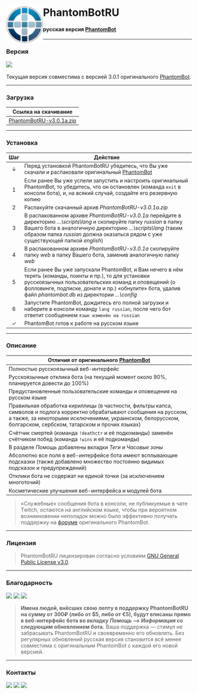 # <img src="https://github.com/PhantomBotRU/PhantomBotRU/blob/nightly/web/panel/img/logo.png" width="100px" align="left" alt="PhantomBotRU"/> PhantomBotRU
#### русская версия [PhantomBot](https://phantom.bot "Перейти на сайт phantom.bot")

---

### Версия

[![](https://img.shields.io/github/release-pre/PhantomBotRU/PhantomBotRU.svg?style=for-the-badge&logoColor=blue&colorA=ffff00&colorB=ffff00&logo=data:image/png;base64,iVBORw0KGgoAAAANSUhEUgAAACAAAAAgCAYAAABzenr0AAAHt0lEQVR42q1Wa1Ob1xE%2Bf4J8xl%2FTtHX7xpNpk%2BnYjdN8MRk3EzeJEyeQJrKTEF9iO42dAMINxoDtQLhVjh1ksBEIgSQQlpBAr8VNCEmIOxi7zfh%2BN76Ox7d5urtCjaaSWyeTM%2FOgM8OefZ6zZ3ffVU%2B6GhsbF7e3txsHBgb0SCSCsbExTE9PY2ZmBuPj44hGowgGg7rL5TJaLJbF6udazc3N2T6fLzYyMoLZ2VlcunQJZ8%2BexV5XH3JsYYbsT58%2BjStXruDYsWMYHR2F3%2B%2BPtbS0ZP9EWrlxptvt1mOxGIaHh2Fs1bFkXz%2FM3UG5vaqdJEwxZM8CG%2FzDYpNv8%2FMZsfN6vTpFJPNHkVut1pW9vb3z7LSsrRtPfdMP9fUwVEUEVZ4gWJSqJFSNLiAGfpYaX9xGlQ8jg86UtvpE2ODg4Hxra%2BvKJyInw2xSz4eQZXJDlQSgyvqgdg9A7Q2iyj3IApiEECbCsPyKAO%2BQ2Kg9g3SGRJcGsIJ8UN7I%2Fx0OR%2Fb%2FvTmTdwX6sajsCFSRF6q4B2qXviCkF9WeQUm6pyv9eLpKZ%2FBeRNWSABLLxHJGzhb5kEm%2BPOSTE5Uj8dg357DzzRcVO6CMHVA7SMRXnriQnd1YWu2GLzKBGzduJCqAE1N%2Br1%2B%2FDn9sGstqPAliOttFPiiKhS5kFjs5qlwp801NTak5wQnH75VVYYP6shUqzw5V0C6HM4pdKHf6cebMGTx8%2BBBXr15Fz%2BS%2F4IrNMWR%2F%2BfJlPHr0COfOnUOlK0BnOuWs%2BMh3kM82rCDfzEFVpaeUGoewrIkO%2FK0Ralsz1PYWOZS5045AKIK7d%2B8isViIKXqKcJoh%2B1OnTiGx7t27h%2F5IjCMpPtQXNvZJvi0oPuSQJ7TZbD%2FkA9c5v%2F1T2w5CbamH%2Buww1OcWZBQ0IzAUxoMHDyArWUDkZDJEQNLiSLEI8mElX01xn1sbkEEcQ0ND0HU99p8Ox2Ex1lPIN34Ltek7qM1mMS5v7UrcPFVA%2BPtkpAhIRKLS2SO%2B1Ba63Kd1xLEfeeZWiQLlwmLF7ZUTaUk%2BkefWQq3fJ0ZLixuEiFZ6AaF%2FJkMEpFsXL17EspLDdLEDUBvI9yf%2FwLPExZyUd0bFvZ3bq7nDh6q2LlTZvah2%2BuALjUgY0yzJ%2BNDUHIITswzeS2KmWZKYenSCfHazb%2BGoIy5KVu4NuqI%2FOH%2F%2BPKampjAxMcGQErt58yY75dsmQ8hv3brFNsn2XJqMFHv6PsgzHj9%2BnMuVId%2BLCxcuxFs6%2FzG3%2B6DlmaEV1EMrPITXyq1i2BObgalvCqb%2BBQxMIzQ5K4Ta7jaCPQEREp6eYxsG28tZX3QKJ06cQIHtKAwHfTCYvTB850Fbdx8mJyeh2Fm%2B2Qlt%2B35oX9ZByzdj1d4mEeAaGoMpMAFTL6FvUhAcj99c29UCrUTAe74Ni0vY8RmBc2BEomu06UJsOOCGYX8napx%2B8aOYKL%2FOAe0zE7TPvyUhB7Cq7LAkiSs4CtPRsTgC44Lg2IKAIksy4gIoHxJ2iXPO%2FmhcQHMPER%2BBYZ8LBlMHauzdcQFcDma7B9qn1dC21IqQ13bVi4CeKN3EH4tDH2UQyUz8CYwN9Fw%2FQJ5g6pjYCPyMGLzD4%2FEnaPQKsaHWCUONA23eoyJM0QeCBwx2wLdg8J4Titsrl1cyODH5fyn28%2FPzuHbtWoo9J9udO3c48ZhQwFFPcCoeozhTG%2Bxu1DR1CGqtnfAHo1JCaZYICNN7h8anBWEKPZE%2FtgwjZNvsOQrLER2WTj%2Bcvl7pD3R5XfEMx%2BqW5BRAvbgB6qVNUC9vxrL1JVyrj29E3nAyHteIJIprdx%2BElvs1tI%2F3QPtwN9YUmuQZu7q6jIoHSJ7h8ivqoP7wIdTSXKg%2FrhcxlYfs3E7TC3CH4vDIb1oB9%2B%2Ffh9UTEFJtXRk0Qwm0D3ahwtwirZg%2BgvHhlQZI%2BRhlvPwJ1PMGqBfWkZiPkJG1Gf1DYe6IqQI6g8lI%2BzGKjU9i%2BaZyIdXeL4b2XhGW55YhHA4jEAjEVGLx9MrJVFpbD7UkB%2Bq5v0L97gMRs%2BjPW0WERCJZQEd%2FMlhA8s2F%2FJWtFUKq5XwFLfvv0N4pxL7D8Q8Rj34qedH0KgPJinWFUL99B%2BrZ7AUx7yHjT7moPGjjxJGk4qT1DUTh7BkUeGlP2c7%2Fkze3UqIt%2F7gU2rs7hFRbY4T2VgE2FJnAHBRxXf334tGZp1ceIDNfolz41WqoxW9D%2FWZNXJD2Lpbl5EEfDEtZzc3NJcpK9rdv30ZkbAprC6mXvF1AhIx8aKvzoL3xBbI%2BKgb7DoVC8%2FT26cd0Hhj54%2BTx%2BZH54lqoX7wO9cwbUL98My7o16tRTZGQoTRrPZ5ZuZGwSfacyM3tPiETvL4d2l8Y25C1rgjebh2cZ3a7%2FX%2BP5zw6U33KALni%2FTwRkYyqOqtMwAlxCbBwi6ML2qptSMaGHTV8cyF3Op3pxvL0keDpld%2Br%2BJsDyPh9TjoByUgRsDyHEq6%2Bhd9cwi43%2FzGLR2eeXincMsPlldEk8%2BpG1FkcHO4UAUzkdPuxZsseVOy3SKnRWUk4efOfunh65QGSnPEHirujlGFpVR3e2riTIfuTJ09ylXCHY2Kpcym1n2vxAMkzHI9R1DN4mEhMRIlpSno7t1fpcE%2B4%2Fg0h4P1MEwT%2BoAAAAABJRU5ErkJggg%3D%3D)](https://github.com/PhantomBotRU/PhantomBotRU/releases/latest "Скачать PhantomBotRU")

Текущая версия совместима с версией 3.0.1 оригинального [PhantomBot](https://phantom.bot "Перейти на сайт phantom.bot").

---

### Загрузка

| Ссылка на скачивание |
| -------------------- |
| [PhantomBotRU-v3.0.1a.zip](https://github.com/PhantomBotRU/PhantomBotRU/tree/v3.0.1a.zip "Скачать стабильную версию PhantomBotRU") |

---

### Установка

|  Шаг  | Действие |
| :---: | -------- |
|   ↓   | Перед установкой PhantomBotRU убедитесь, что Вы уже скачали и распаковали оригинальный [PhantomBot](https://phantom.bot "Перейти на сайт phantom.bot")
|   1   | Если ранее Вы уже успели запустить и настроить оригинальный PhantomBot, то убедитесь, что он остановлен (команда `exit` в консоли бота), и, на всякий случай, создайте его резервную копию |
|   2   | Распакуйте скачанный архив *PhantomBotRU-v3.0.1a.zip* |
|   3   | В распакованном архиве *PhantomBotRU-v3.0.1a* перейдите в директорию *…\scripts\lang* и скопируйте папку *russian* в папку Вашего бота в аналогичную директорию *…\scripts\lang* (таким образом папка *russian* должна оказаться рядом с уже существующей папкой *english*) |
|   4   | В распакованном архиве *PhantomBotRU-v3.0.1a* скопируйте папку *web* в папку Вашего бота, заменив аналогичную папку *web* |
|   5   | Если ранее Вы уже запускали PhantomBot, и Вам нечего в нём терять (команды, поинты и пр.), то для установки русскоязычных пользовательских команд и оповещений (о фолловинге, подписке, донате и пр.) «обнулите» бота, удалив файл *phantombot.db* из директории *…\config* |
|   6   | Запустите PhantomBot, дождитесь его полной загрузки и наберите в консоли команду `lang russian`, после чего бот ответит сообщением `язык изменён на russian` |
|   ✓   | PhantomBot готов к работе на русском языке |

---

### Описание

| Отличия от оригинального [PhantomBot](https://phantom.bot "Перейти на сайт phantom.bot") |
| ----------------------------------- |
| Полностью русскоязычный веб-интерфейс |
| Русскоязычные отклика бота (на текущий момент около 90%, планируется довести до 100%) |
| Предустановленные пользовательские команды и оповещения на русском языке |
| Правильная обработка кириллицы (в частности, фильтры капса, символов и подлога корректно обрабатывают сообщения на русском, а также, за некоторыми исключениями, украинском, белорусском, болгарском, сербском, татарском и прочих языках) |
| Счётчик смертей (команда `!deathctr` и её подкоманды) заменён счётчиком побед (команда `!wins` и её подкоманды) |
| В разделе *Помощь* добавлены вкладки *Теги* и *Часовые зоны* |
| Абсолютно все поля в веб-интерфейсе бота имеют всплывающие подсказки (также добавлено множество постоянно видимых подсказок и предупреждений) |
| Отклики бота не содержат ни единой точки (за исключением многоточий) |
| Косметические улучшения веб-интерфейса и модулей бота |

> «Служебные» сообщения бота в консоли, не публикуемые в чате Twitch, остаются на английском языке, чтобы при вероятном возникновении неполадок можно было эффективно получать поддержку на [форуме](https://community.phantom.bot "Перейти на форум community.phantom.bot") оригинального PhantomBot.

---

### Лицензия

> PhantomBotRU лицензирован согласно условиям [GNU General Public License v3.0](https://github.com/PhantomBotRU/PhantomBotRU/blob/nightly/LICENSE "Посмотреть лицению GNU GPL v3.0").

---

### Благодарность

[![](https://img.shields.io/badge/QIWI-Копилка-FF8C00.svg?logoWidth=16&style=for-the-badge&logoColor=FFFFFF&colorA=FF8C00&colorB=000000&logo=data:image/png;base64,iVBORw0KGgoAAAANSUhEUgAAACEAAAAhCAMAAABgOjJdAAACWFBMVEX%2FgwD%2FhQD%2FhgD%2FhwD%2FiAD%2FiQD%2FigD%2FigL%2FiwD%2FiwH%2FiwL%2FiwP%2FjAD%2FjAH%2FjAL%2FjAT%2FjQD%2FjQP%2FjQT%2FjQX%2FjgT%2Fjgb%2Fjwb%2FkAn%2FkAv%2FkQD%2FkQv%2FkQz%2FkhD%2FkhL%2Fkw7%2Fkw%2F%2FkxD%2FkxH%2FlBL%2FlBP%2FlBX%2FlRP%2FlRT%2FlRX%2FlRb%2FlRf%2Flhb%2Flhr%2Flxr%2FmBr%2FmBz%2FmB7%2FmRz%2FmR3%2FmSD%2FmSH%2Fmh7%2FmiH%2FmyH%2FnCX%2FnCb%2FnSf%2Fnir%2Fnyr%2Fnyz%2Fny3%2FoCz%2FoC3%2FoDD%2FoS7%2FoTD%2FoTL%2FojH%2FojT%2FozL%2FozP%2FpDX%2FpDb%2FpDn%2Fpjr%2Fpjz%2Fpzv%2Fpzz%2Fpz3%2Fpz7%2FqD7%2FqD%2F%2FqEH%2FqUD%2FqkP%2Fq0T%2Fq0b%2FrEz%2FrUr%2FrUv%2Frkz%2Frk3%2Fr1D%2FsE%2F%2FsVH%2FsVT%2FsVj%2Fs1b%2Fs1j%2FtFn%2FtVv%2Ftl3%2Ft2H%2Ft2L%2FuGP%2Fumb%2Fu2j%2FvGz%2FvW3%2Fvm%2F%2Fv3P%2FwHL%2FwHP%2FwHT%2FwXf%2FwXj%2Fw3j%2Fw3r%2FxHz%2FxH3%2FxoL%2Fx4P%2Fx4T%2FyIT%2FyIX%2FyYj%2Fyov%2Fy4v%2Fy4z%2Fy43%2Fy47%2FzJD%2FzpL%2FzpX%2Fz5T%2F1aL%2F1qP%2F1qT%2F1qb%2F2Kn%2F2ar%2F2av%2F2az%2F26%2F%2F27H%2F3bP%2F3rb%2F37f%2F37n%2F4Lr%2F4Lv%2F4b3%2F4r%2F%2F48L%2F5cT%2F5cb%2F58n%2F58r%2F6Mv%2F6M3%2F6c7%2F6c%2F%2F6tH%2F69P%2F7NT%2F7NX%2F7db%2F7df%2F7dj%2F7tn%2F7tr%2F8N7%2F8N%2F%2F8uL%2F8uP%2F8%2BT%2F9OX%2F9Ob%2F9Oj%2F9ur%2F9uv%2F9%2B7%2F%2BO%2F%2F%2BPD%2F%2BPH%2F%2BfH%2F%2BvP%2F%2BvT%2F%2B%2Fb%2F%2B%2Ff%2F%2FPj%2F%2FPn%2F%2Ffr%2F%2Ffv%2F%2Ffz%2F%2Fvz%2F%2Fv7%2F%2F%2F7%2F%2F%2F%2FceS4uAAACJklEQVR42n3SZ18UMRAHYDAzY9CghwiKigV7F7tiw3aiKPaKvXfsXey9gIiKBUWxoyIncCJwWPO1THJ7e1le8H%2B1M3l%2Bm9lsYkQ0BEwFSFjxpUQFUHruwXMXjm6aEA%2FcIhGB8bmFNdKk4fGOzhAljoBJRdJK2QpoJmBDtfTk52HitoCtTdIkFKj64ZjTaAnIqTfNR9snpvUcu%2FZmyFS7wBW82xvdqdocx4hzAphbqutgBkYEO6YbFZOZ%2B92pD3TnbkTwtEpV1s9jwg32ea%2BnnY1hAVukytlWwgpb91f18pkjrqmidjQJO%2B31KGUdwqLjK1UUoQeEZ6tLJy14v4AqTjGvgFWq%2BS8LtaBhdarY6xUYO1OqLAMjhgbVc55HdFqwcrcWS9Hs0v2zer7qEUmzTnxVzd%2BZZCaNe6KKFwneXdjIEikDfbkR7LwSv3JAeM2Aj%2FIhCSNwsT6d4jbcrHD3WmzT4xshEp9JlSPMLHZxSPKhzPIR5AhYr8WfA4hC0ElzSoBtn%2Bdlc%2Fd%2BtL4ldW5PIxZz%2FQ5y0W6NH6ZmgXAFDSw3pLH4%2BMYCeQaxRzDkZ2TfQhz%2FVkZzY1TsvtI56L3JOPy%2BRb5dWTIE7XcYkrinQlqpLdk%2FBrgtBIfeO%2B99aVI%2FtKH60%2BuX777LxoupaAljqFfG%2FEX%2BcYO6Jick9V94qebDDLCFQYSIxDkXnCMbfLkyGzyieYitfjqdlGghbMpy9LUoBJEv5T%2Bq7RP%2BRo7XXgAAAABJRU5ErkJggg%3D%3D)](https://qiwi.me/5e78d024-a014-4334-80d8-a0911dceb328 "Сделать пожертвование в QIWI Копилку")
[![](https://img.shields.io/badge/Яндекс-Деньги-FF0000.svg?logoWidth=16&style=for-the-badge&logoColor=FFFFFF&colorA=FF0000&colorB=FFCC00&logo=data:image/png;base64,iVBORw0KGgoAAAANSUhEUgAAACEAAAAhCAMAAABgOjJdAAABPlBMVEUAAAD%2FAAD%2FAAD%2FAAD%2FAAD%2FAAD%2FAAD%2FAAD%2FAQH%2FAgL%2FAwP%2FBAT%2FBgb%2FBwf%2FCAj%2FDAz%2FDQ3%2FEBD%2FGBj%2FGxv%2FIyP%2FKir%2FLCz%2FLi7%2FLy%2F%2FMDD%2FODj%2FOTn%2FPz%2F%2FQUH%2FR0f%2FSkr%2FS0v%2FTEz%2FUlL%2FWVn%2FW1v%2Fjo7%2FAAD%2FMzP%2FNTX%2FOzv%2FQUH%2FSkr%2FTk7%2FT0%2F%2FVFT%2FVVX%2FXFz%2FXV3%2FYGD%2FZGT%2Famr%2FbW3%2Fbm7%2Fb2%2F%2FcHD%2FcnL%2Fd3f%2FeXn%2FfX3%2Ffn7%2Fg4P%2Fh4f%2FiIj%2FiYn%2Fi4v%2FjIz%2Fj4%2F%2FkJD%2FmZn%2Fn5%2F%2FoqL%2FpaX%2Fqqr%2Fq6v%2Fra3%2Fr6%2F%2FsLD%2Fs7P%2Fu7v%2FvLz%2Fvr7%2Fv7%2F%2FwsL%2Fx8f%2Fycn%2Fy8v%2F0tL%2F2Nj%2F29v%2F3Nz%2F4OD%2F5eX%2F7e3%2F8PD%2F9fX%2F9vb%2F9%2Ff%2F%2Bfn%2F%2Bvr%2F%2B%2Fv%2F%2FPz%2F%2Ff3%2F%2Fv7%2F%2F%2F%2BynTl9AAAAJnRSTlMAUGts6vj5%2Fv7%2B%2Fv7%2B%2Fv7%2B%2Fv7%2B%2Fv7%2B%2Fv7%2B%2Fv7%2B%2Fv7%2B%2Fv7%2B%2Fv7%2B%2Fgtr5JIAAAEiSURBVHjahdRnT0IxGIbhKmLl4N44cOPenuNEFLfiAvcWldP7%2F%2F8BESI2Ia3PpzfNlTdpk6dCiEAwJk2JBQNCVEod1LTNLrmu643%2BEikqqnUwnXmnkHhpi6jSgJMA%2BPzIKdZLh0LfEAd11BfpOEAXGujKolZ%2Fhi2TOIZUYUgaRMsLfq9VDMBTo1WsQEZaRRJO7WIXUnaxAZd2MQyPDVbRniXXYxVOGs6sQk76sOnYXl3uABcL3ZFDowgnfUB9%2Bcog8pm6VwqwiNANjAydYxaLcFcnE2bR9ABz5tvmswa39TbR%2FAwz0ia24brWJlpfUYPSJvbhKqyJsr50vuH3yzKhde4E0k6Z0HobBaLFcU%2Fv7V%2F3J5a9%2BVDxdNzzxkrd%2F%2F%2F%2F%2BAZ76W%2F34iK%2BKAAAAABJRU5ErkJggg%3D%3D)](https://money.yandex.ru/to/410014576985955 "Сделать пожертвование через Яндекс Деньги")
[![](https://img.shields.io/badge/-Patreon-F96854.svg?logo=patreon&logoWidth=16&style=for-the-badge&logoColor=ffffff&colorA=F96854&colorB=F96854)](Скоро "Перейти на страницу PhantomBotRU на Patreon")

> **Имена людей, внёсших свою лепту в поддержку PhantomBotRU на сумму от 300₽ (либо от $5, либо от €5), будут вписаны прямо в веб-интерфейс бота во вкладку *Помощь* –> *Информация* со следующим обновлением бота.** Ваша поддержка — стимул не забрасывать PhantomBotRU и своевременно его обновлять. Без регулярных обновлений русская версия становится всё менее совместима с оригинальным PhantomBot с каждой его новой версией.

---

### Контакты

[![](https://img.shields.io/badge/-Twitch-6441A4.svg?logo=twitch&logoWidth=16&style=for-the-badge&logoColor=ffffff&colorA=6441A4&colorB=6441A4)](https://twitch.tv/phantombotru "Перейти на канал PhantomBotRU в Twitch")
[![](https://img.shields.io/badge/-Discord-7289DA.svg?logo=discord&logoWidth=16&style=for-the-badge&logoColor=ffffff&colorA=7289DA&colorB=7289DA)](https://discord.com "Перейти на сервер PhantomBotRU в Discord")
[![](https://img.shields.io/badge/-Email-168DE2.svg?logo=mail.ru&logoWidth=16&style=for-the-badge&logoColor=ffffff&colorA=168DE2&colorB=168DE2)](mailto:phantombotru@mail.ru "Написать письмо на phantombotru@mail.ru")
